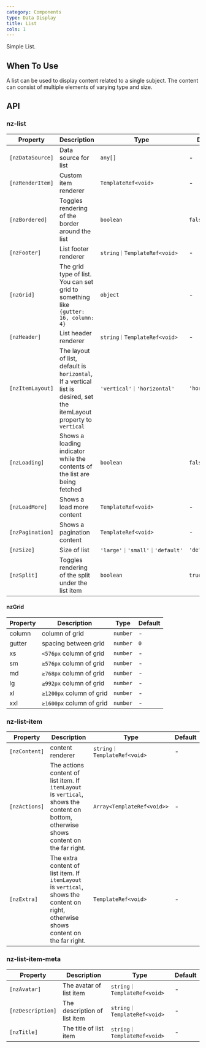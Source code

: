 ```yaml
---
category: Components
type: Data Display
title: List
cols: 1
---
```


Simple List.

## When To Use

A list can be used to display content related to a single subject. The content can consist of multiple elements of varying type and size.

## API

### nz-list

| Property | Description | Type | Default
| --- | --- | --- | --- |
| `[nzDataSource]` | Data source for list | `any[]` | - |
| `[nzRenderItem]` | Custom item renderer | `TemplateRef<void>` | - |
| `[nzBordered]` | Toggles rendering of the border around the list | `boolean` | `false` |
| `[nzFooter]` | List footer renderer | `string｜TemplateRef<void>` | - |
| `[nzGrid]` | The grid type of list. You can set grid to something like `{gutter: 16, column: 4}` | `object` | - |
| `[nzHeader]` | List header renderer | `string｜TemplateRef<void>` | - |
| `[nzItemLayout]` | The layout of list, default is `horizontal`, If a vertical list is desired, set the itemLayout property to `vertical` | `'vertical'｜'horizontal'` | `'horizontal'` |
| `[nzLoading]` | Shows a loading indicator while the contents of the list are being fetched | `boolean` | `false` |
| `[nzLoadMore]` | Shows a load more content | `TemplateRef<void>` | - |
| `[nzPagination]` | Shows a pagination content | `TemplateRef<void>` | - |
| `[nzSize]` | Size of list | `'large'｜'small'｜'default'` | `'default'` |
| `[nzSplit]` | Toggles rendering of the split under the list item | `boolean` | `true` |

#### nzGrid

| Property | Description | Type | Default
| --- | --- | --- | --- |
| column | column of grid | `number` | - |
| gutter | spacing between grid | `number` | `0` |
| xs | `<576px` column of grid | `number` | - |
| sm | `≥576px` column of grid | `number` | - |
| md | `≥768px` column of grid | `number` | - |
| lg | `≥992px` column of grid | `number` | - |
| xl | `≥1200px` column of grid | `number` | - |
| xxl | `≥1600px` column of grid | `number` | - |

### nz-list-item

| Property | Description | Type | Default
| --- | --- | --- | --- |
| `[nzContent]` | content renderer | `string｜TemplateRef<void>` | - |
| `[nzActions]` | The actions content of list item. If `itemLayout` is `vertical`, shows the content on bottom, otherwise shows content on the far right. | `Array<TemplateRef<void>>` | - |
| `[nzExtra]` | The extra content of list item. If `itemLayout` is `vertical`, shows the content on right, otherwise shows content on the far right. | `TemplateRef<void>` | - |

### nz-list-item-meta

| Property | Description | Type | Default
| --- | --- | --- | --- |
| `[nzAvatar]` | The avatar of list item | `string｜TemplateRef<void>` | - |
| `[nzDescription]` | The description of list item | `string｜TemplateRef<void>` | - |
| `[nzTitle]` | The title of list item | `string｜TemplateRef<void>` | - |
